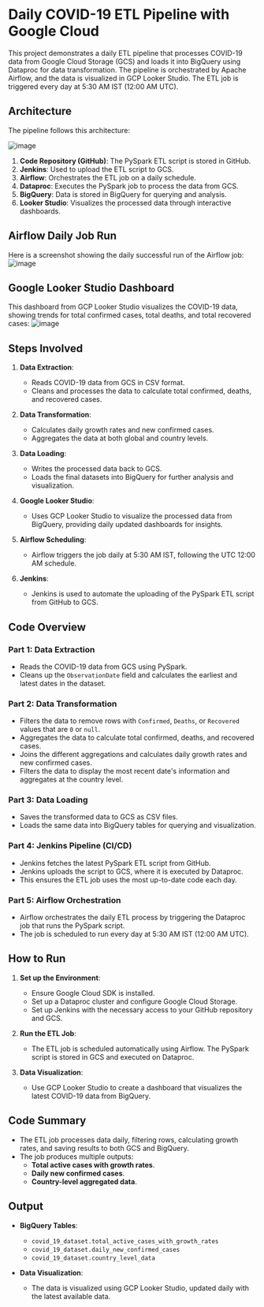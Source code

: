 # Daily COVID-19 ETL Pipeline with Google Cloud

This project demonstrates a daily ETL pipeline that processes COVID-19 data from Google Cloud Storage (GCS) and loads it into BigQuery using Dataproc for data transformation. The pipeline is orchestrated by Apache Airflow, and the data is visualized in GCP Looker Studio. The ETL job is triggered every day at 5:30 AM IST (12:00 AM UTC).

## Architecture

The pipeline follows this architecture:

![image](https://github.com/user-attachments/assets/8b02eeca-5e0d-4e92-8b9b-cde2a18e1679)


1. **Code Repository (GitHub)**: The PySpark ETL script is stored in GitHub.
2. **Jenkins**: Used to upload the ETL script to GCS.
3. **Airflow**: Orchestrates the ETL job on a daily schedule.
4. **Dataproc**: Executes the PySpark job to process the data from GCS.
5. **BigQuery**: Data is stored in BigQuery for querying and analysis.
6. **Looker Studio**: Visualizes the processed data through interactive dashboards.


## Airflow Daily Job Run

Here is a screenshot showing the daily successful run of the Airflow job:
![image](https://github.com/user-attachments/assets/c3124de7-4576-42cb-b287-7797060c4e13)


## Google Looker Studio Dashboard

This dashboard from GCP Looker Studio visualizes the COVID-19 data, showing trends for total confirmed cases, total deaths, and total recovered cases:
![image](https://github.com/user-attachments/assets/62c521a5-6201-494e-9e81-83f390cb1547)


## Steps Involved

1. **Data Extraction**:
    - Reads COVID-19 data from GCS in CSV format.
    - Cleans and processes the data to calculate total confirmed, deaths, and recovered cases.

2. **Data Transformation**:
    - Calculates daily growth rates and new confirmed cases.
    - Aggregates the data at both global and country levels.

3. **Data Loading**:
    - Writes the processed data back to GCS.
    - Loads the final datasets into BigQuery for further analysis and visualization.

4. **Google Looker Studio**:
    - Uses GCP Looker Studio to visualize the processed data from BigQuery, providing daily updated dashboards for insights.

5. **Airflow Scheduling**:
    - Airflow triggers the job daily at 5:30 AM IST, following the UTC 12:00 AM schedule.

6. **Jenkins**:
    - Jenkins is used to automate the uploading of the PySpark ETL script from GitHub to GCS.

## Code Overview

### Part 1: Data Extraction
- Reads the COVID-19 data from GCS using PySpark.
- Cleans up the `ObservationDate` field and calculates the earliest and latest dates in the dataset.

### Part 2: Data Transformation
- Filters the data to remove rows with `Confirmed`, `Deaths`, or `Recovered` values that are `0` or `null`.
- Aggregates the data to calculate total confirmed, deaths, and recovered cases.
- Joins the different aggregations and calculates daily growth rates and new confirmed cases.
- Filters the data to display the most recent date's information and aggregates at the country level.

### Part 3: Data Loading
- Saves the transformed data to GCS as CSV files.
- Loads the same data into BigQuery tables for querying and visualization.

### Part 4: Jenkins Pipeline (CI/CD)
- Jenkins fetches the latest PySpark ETL script from GitHub.
- Jenkins uploads the script to GCS, where it is executed by Dataproc.
- This ensures the ETL job uses the most up-to-date code each day.

### Part 5: Airflow Orchestration
- Airflow orchestrates the daily ETL process by triggering the Dataproc job that runs the PySpark script.
- The job is scheduled to run every day at 5:30 AM IST (12:00 AM UTC).

## How to Run

1. **Set up the Environment**:
    - Ensure Google Cloud SDK is installed.
    - Set up a Dataproc cluster and configure Google Cloud Storage.
    - Set up Jenkins with the necessary access to your GitHub repository and GCS.

2. **Run the ETL Job**:
    - The ETL job is scheduled automatically using Airflow. The PySpark script is stored in GCS and executed on Dataproc.

3. **Data Visualization**:
    - Use GCP Looker Studio to create a dashboard that visualizes the latest COVID-19 data from BigQuery.

## Code Summary

- The ETL job processes data daily, filtering rows, calculating growth rates, and saving results to both GCS and BigQuery.
- The job produces multiple outputs:
    - **Total active cases with growth rates**.
    - **Daily new confirmed cases**.
    - **Country-level aggregated data**.

## Output

- **BigQuery Tables**:
    - `covid_19_dataset.total_active_cases_with_growth_rates`
    - `covid_19_dataset.daily_new_confirmed_cases`
    - `covid_19_dataset.country_level_data`

- **Data Visualization**:
    - The data is visualized using GCP Looker Studio, updated daily with the latest available data.
